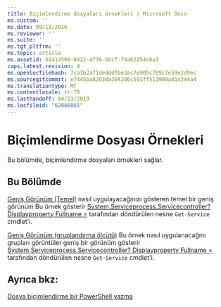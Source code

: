 ```yaml
---
title: Biçimlendirme dosyaları örnekleri | Microsoft Docs
ms.custom: ''
ms.date: 09/13/2016
ms.reviewer: ''
ms.suite: ''
ms.tgt_pltfrm: ''
ms.topic: article
ms.assetid: b141a560-0422-4f76-bbcf-f4a62254c6a3
caps.latest.revision: 4
ms.openlocfilehash: 7ca1b2a71dedddfbe3ac7e905c789c7e59e2d9ec
ms.sourcegitcommit: e7445ba8203da304286c591ff513900ad1c244a4
ms.translationtype: MT
ms.contentlocale: tr-TR
ms.lasthandoff: 04/23/2019
ms.locfileid: "62066065"
---
```

# <a name="examples-of-formatting-files"></a>Biçimlendirme Dosyası Örnekleri

Bu bölümde, biçimlendirme dosyaları örnekleri sağlar.

## <a name="in-this-section"></a>Bu Bölümde

[Geniş Görünüm (Temel)](./wide-view-basic.md) nasıl uygulayacağınızı gösteren temel bir geniş görünüm Bu örnek gösterir [System.Serviceprocess.Servicecontroller? Displayproperty Fullname =](/dotnet/api/System.ServiceProcess.ServiceController) tarafından döndürülen nesne `Get-Service` cmdlet'i.

[Geniş Görünüm (gruplandırma ölçütü)](./wide-view-groupby.md) Bu örnek nasıl uygulanacağını grupları görüntüler geniş bir görünüm gösterir [System.Serviceprocess.Servicecontroller? Displayproperty Fullname =](/dotnet/api/System.ServiceProcess.ServiceController) tarafından döndürülen nesne `Get-Service` cmdlet'i.

## <a name="see-also"></a>Ayrıca bkz:

[Dosya biçimlendirme bir PowerShell yazma](./writing-a-powershell-formatting-file.md)
